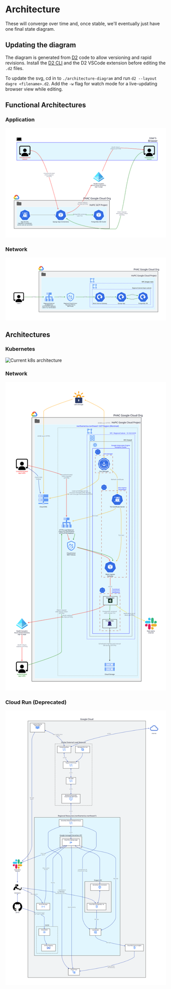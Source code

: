 # Architecture

These will converge over time and, once stable, we'll eventually just have one final state diagram. 

## Updating the diagram

The diagram is generated from [D2](https://d2lang.com/) code to allow versioning and rapid revisions. Install the [D2 CLI](https://d2lang.com/tour/install/) and the D2 VSCode extension before editing the `.d2` files.

To update the svg, cd in to `./architecture-diagram` and run `d2 --layout dagre <filename>.d2`. Add the `-w` flag for watch mode for a live-updating browser view while editing.

## Functional Architectures

### Application

![Functional component architecture](architecture-functional-components.svg)

### Network

![Functional network architecture](architecture-functional-network.svg)

## Architectures

### Kubernetes

![Current k8s architecture](architecture-k8s.svg)

### Network

![Current network architecture](architecture-network.svg)

### Cloud Run (Deprecated)

![Old Cloud Run architecture](architecture-cloud-run.svg)
